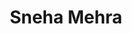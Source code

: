 ---
path: '/team/sneha-mehra'
title: 'Sneha Mehra'
image: '/team/sneha-mehra.jpg'
jobtitle: 'Director of Campus Outreach'
email: 'sneha.mehra@mail.utoronto.ca'
linkedinurl: 'https://www.linkedin.com/in/sneha-mehra-30396a179/'
subteam: 'Marketing'
---